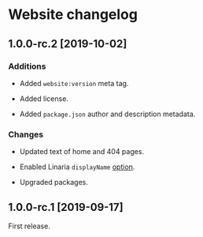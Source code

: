 # Website changelog

## 1.0.0-rc.2 [2019-10-02]

### Additions

* Added `website:version` meta tag.

* Added license.

* Added `package.json` author and description metadata.

### Changes

* Updated text of home and 404 pages.

* Enabled Linaria `displayName` [option](https://github.com/callstack/linaria/blob/master/docs/CONFIGURATION.md#options).

* Upgraded packages.

## 1.0.0-rc.1 [2019-09-17]

First release.
